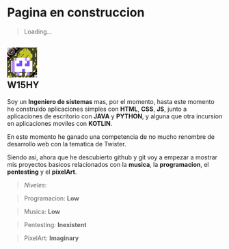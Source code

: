 # Pagina en construccion

> Loading...

## <img src="w15hy.png" height=70px></img> <div>W15HY</div>
Soy un **Ingeniero de sistemas** mas, por el momento, hasta este momento he construido aplicaciones simples con **HTML**, **CSS**, **JS**, junto a aplicaciones de escritorio con **JAVA** y **PYTHON**, y alguna que otra incursion en aplicaciones moviles con **KOTLIN**.

En este momento he ganado una competencia de no mucho renombre de desarrollo web con la tematica de Twister.

Siendo asi, ahora que he descubierto github y git voy a empezar a mostrar mis proyectos basicos relacionados con la **musica**, la **programacion**, el **pentesting** y el **pixelArt**. 

> _Niveles_:

> Programacion: **Low**  

> Musica: **Low**

> Pentesting: **Inexistent**

> PixelArt: **Imaginary**


